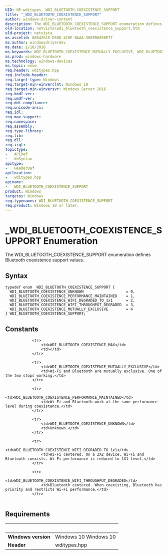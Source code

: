 ```yaml
---
UID: NE:wditypes._WDI_BLUETOOTH_COEXISTENCE_SUPPORT
title: "_WDI_BLUETOOTH_COEXISTENCE_SUPPORT"
author: windows-driver-content
description: The WDI_BLUETOOTH_COEXISTENCE_SUPPORT enumeration defines Bluetooth coexistence support values.
old-location: netvista\wdi_bluetooth_coexistence_support.htm
old-project: netvista
ms.assetid: 88642615-D5DD-4C0E-BAAA-308EB6050E77
ms.author: windowsdriverdev
ms.date: 1/18/2018
ms.keywords: WDI_BLUETOOTH_COEXISTENCE_MUTUALLY_EXCLUSIVE, WDI_BLUETOOTH_COEXISTENCE_UNKNOWN, netvista.wdi_bluetooth_coexistence_support, WDI_BLUETOOTH_COEXISTENCE_SUPPORT, wditypes/WDI_BLUETOOTH_COEXISTENCE_WIFI_THROUGHPUT_DEGRADED, WDI_BLUETOOTH_COEXISTENCE_PERFORMANCE_MAINTAINED, wditypes/WDI_BLUETOOTH_COEXISTENCE_SUPPORT, WDI_BLUETOOTH_COEXISTENCE_WIFI_DEGRADED_TO_1x1, wditypes/WDI_BLUETOOTH_COEXISTENCE_WIFI_DEGRADED_TO_1x1, wditypes/WDI_BLUETOOTH_COEXISTENCE_UNKNOWN, WDI_BLUETOOTH_COEXISTENCE_WIFI_THROUGHPUT_DEGRADED, wditypes/WDI_BLUETOOTH_COEXISTENCE_MUTUALLY_EXCLUSIVE, wditypes/WDI_BLUETOOTH_COEXISTENCE_PERFORMANCE_MAINTAINED, _WDI_BLUETOOTH_COEXISTENCE_SUPPORT, WDI_BLUETOOTH_COEXISTENCE_SUPPORT enumeration [Network Drivers Starting with Windows Vista]
ms.prod: windows-hardware
ms.technology: windows-devices
ms.topic: enum
req.header: wditypes.hpp
req.include-header: 
req.target-type: Windows
req.target-min-winverclnt: Windows 10
req.target-min-winversvr: Windows Server 2016
req.kmdf-ver: 
req.umdf-ver: 
req.ddi-compliance: 
req.unicode-ansi: 
req.idl: 
req.max-support: 
req.namespace: 
req.assembly: 
req.type-library: 
req.lib: 
req.dll: 
req.irql: 
topictype:
-	APIRef
-	kbSyntax
apitype:
-	HeaderDef
apilocation:
-	wditypes.hpp
apiname:
-	WDI_BLUETOOTH_COEXISTENCE_SUPPORT
product: Windows
targetos: Windows
req.typenames: WDI_BLUETOOTH_COEXISTENCE_SUPPORT
req.product: Windows 10 or later.
---
```


# _WDI_BLUETOOTH_COEXISTENCE_SUPPORT Enumeration
The WDI_BLUETOOTH_COEXISTENCE_SUPPORT enumeration defines Bluetooth coexistence support values.

## Syntax
````
typedef enum _WDI_BLUETOOTH_COEXISTENCE_SUPPORT { 
  WDI_BLUETOOTH_COEXISTENCE_UNKNOWN                   = 0,
  WDI_BLUETOOTH_COEXISTENCE_PERFORMANCE_MAINTAINED    = 1,
  WDI_BLUETOOTH_COEXISTENCE_WIFI_DEGRADED_TO_1x1      = 2,
  WDI_BLUETOOTH_COEXISTENCE_WIFI_THROUGHPUT_DEGRADED  = 3,
  WDI_BLUETOOTH_COEXISTENCE_MUTUALLY_EXCLUSIVE        = 4
} WDI_BLUETOOTH_COEXISTENCE_SUPPORT;
````

## Constants

<table>
            
                <tr>
                    <td>WDI_BLUETOOTH_COEXISTENCE_MAX</td>
                    <td></td>
                </tr>
            
                <tr>
                    <td>WDI_BLUETOOTH_COEXISTENCE_MUTUALLY_EXCLUSIVE</td>
                    <td>Wi-Fi and Bluetooth are mutually exclusive. One of the two stops working.</td>
                </tr>
            
                <tr>
                    <td>WDI_BLUETOOTH_COEXISTENCE_PERFORMANCE_MAINTAINED</td>
                    <td>Wi-Fi and Bluetooth work at the same performance level during coexistence.</td>
                </tr>
            
                <tr>
                    <td>WDI_BLUETOOTH_COEXISTENCE_UNKNOWN</td>
                    <td>Unknown.</td>
                </tr>
            
                <tr>
                    <td>WDI_BLUETOOTH_COEXISTENCE_WIFI_DEGRADED_TO_1x1</td>
                    <td>Wi-Fi centered. On a 2X2 device, Wi-Fi and Bluetooth coexists. Wi-Fi performance is reduced to 1X1 level.</td>
                </tr>
            
                <tr>
                    <td>WDI_BLUETOOTH_COEXISTENCE_WIFI_THROUGHPUT_DEGRADED</td>
                    <td>Bluetooth centered. When coexisting, Bluetooth has priority and restricts Wi-Fi performance.</td>
                </tr>
</table>


## Requirements
| &nbsp; | &nbsp; |
| ---- |:---- |
| **Windows version** | Windows 10 Windows 10 |
| **Header** | wditypes.hpp |